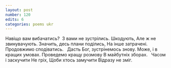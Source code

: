```yaml
---
layout: post
number: 120
edits: 6
categories: poems ukr
---
```


Навіщо вам вибачатись? 
 З вами не зустрілись. 
Шкодують, 
Але ж не звинувачують. 
Значить, десь плани поділись, 
На інше затрачені.
Продовжимо сподіватись.
 
Дасть Бог, зустрінемось знову. 
Може, і в кращих умовах.
Проведемо кращу розмову
В майбутніх зборах.
 
Часом і заскучити 
Не гріх,
Щоби хтось замучити
Відразу не зміг.
